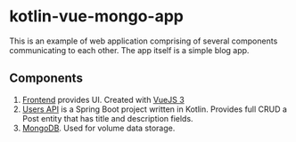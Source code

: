 # kotlin-vue-mongo-app
This is an example of web application comprising of several components communicating to each other. The app itself is a simple blog app.

## Components

1. [Frontend](/frontend) provides UI. Created with [VueJS 3](http://vuejs.org)
2. [Users API](/blog-api) is a Spring Boot project written in Kotlin. Provides full CRUD a Post entity that has title and description fields.
3. [MongoDB](https://www.mongodb.com/). Used for volume data storage.
